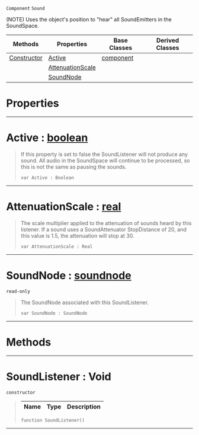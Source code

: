  `Component` `Sound`



(NOTE) Uses the object's position to "hear" all SoundEmitters in the SoundSpace.

|Methods|Properties|Base Classes|Derived Classes|
|---|---|---|---|
|[ Constructor](https://github.com/PlasmaEngine/PlasmaDocs/tree/master/docs/C%2B%2B/code_reference/class_reference/soundlistener.markdown#soundlistener-void)|[ Active](https://github.com/PlasmaEngine/PlasmaDocs/tree/master/docs/C%2B%2B/code_reference/class_reference/soundlistener.markdown#active-plasma-engine-docum)|[component](https://github.com/PlasmaEngine/PlasmaDocs/tree/master/docs/C%2B%2B/code_reference/class_reference/component.markdown)| |
| |[ AttenuationScale](https://github.com/PlasmaEngine/PlasmaDocs/tree/master/docs/C%2B%2B/code_reference/class_reference/soundlistener.markdown#attenuationscale-plasma-en)| | |
| |[ SoundNode](https://github.com/PlasmaEngine/PlasmaDocs/tree/master/docs/C%2B%2B/code_reference/class_reference/soundlistener.markdown#soundnode-plasma-engine-do)| | |


 #  Properties


---  
 #  Active : [boolean](https://github.com/PlasmaEngine/PlasmaDocs/tree/master/docs/C%2B%2B/code_reference/lightning_base_types/boolean.markdown)

> If this property is set to false the SoundListener will not produce any sound. All audio in the SoundSpace will continue to be processed, so this is not the same as pausing the sounds.
> ``` lang=cpp, name=Lightning
> var Active : Boolean


---  
 #  AttenuationScale : [real](https://github.com/PlasmaEngine/PlasmaDocs/tree/master/docs/C%2B%2B/code_reference/lightning_base_types/real.markdown)

> The scale multiplier applied to the attenuation of sounds heard by this listener. If a sound uses a SoundAttenuator StopDistance of 20, and this value is 1.5, the attenuation will stop at 30.
> ``` lang=cpp, name=Lightning
> var AttenuationScale : Real


---  
 #  SoundNode : [soundnode](https://github.com/PlasmaEngine/PlasmaDocs/tree/master/docs/C%2B%2B/code_reference/class_reference/soundnode.markdown)

 `read-only`

> The SoundNode associated with this SoundListener.
> ``` lang=cpp, name=Lightning
> var SoundNode : SoundNode


---  
 #  Methods


---  
 #  SoundListener : Void

 `constructor`

> 
> |Name|Type|Description|
> |---|---|---|
> ``` lang=cpp, name=Lightning
> function SoundListener()
> ``` 


---  
 

 